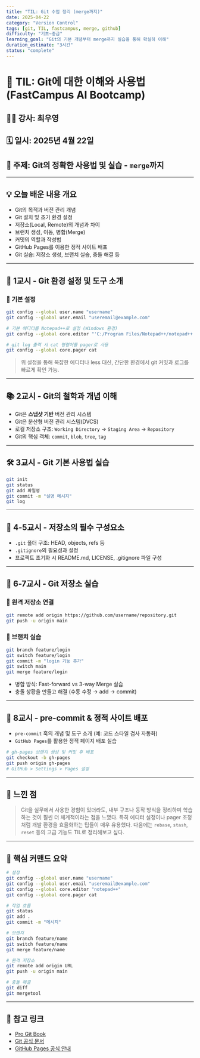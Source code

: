 ```yaml
---
title: "TIL: Git 수업 정리 (merge까지)"
date: 2025-04-22
category: "Version Control"
tags: [git, TIL, fastcampus, merge, github]
difficulty: "기초~중급"
learning_goal: "Git의 기본 개념부터 merge까지 실습을 통해 확실히 이해"
duration_estimate: "3시간"
status: "complete"
---
```


# 📘 TIL: Git에 대한 이해와 사용법 (FastCampus AI Bootcamp)

## 👨‍🏫 강사: 최우영  
## 🗓️ 일시: 2025년 4월 22일  
## 🧭 주제: Git의 정확한 사용법 및 실습 - `merge`까지

---

## 💡 오늘 배운 내용 개요

- Git의 목적과 버전 관리 개념
- Git 설치 및 초기 환경 설정
- 저장소(Local, Remote)의 개념과 차이
- 브랜치 생성, 이동, 병합(Merge)
- 커밋의 역할과 작성법
- GitHub Pages를 이용한 정적 사이트 배포
- Git 실습: 저장소 생성, 브랜치 실습, 충돌 해결 등

---

## 🧱 1교시 - Git 환경 설정 및 도구 소개

### 🔧 기본 설정

```bash
git config --global user.name "username"
git config --global user.email "useremail@example.com"

# 기본 에디터를 Notepad++로 설정 (Windows 환경)
git config --global core.editor "'C:/Program Files/Notepad++/notepad++.exe' -multiInst -notabbar -nosession -noPlugin"

# git log 출력 시 cat 명령어를 pager로 사용
git config --global core.pager cat
```

> 위 설정을 통해 복잡한 에디터나 less 대신, 간단한 환경에서 git 커밋과 로그를 빠르게 확인 가능.

---

## 📚 2교시 - Git의 철학과 개념 이해

- Git은 **스냅샷 기반** 버전 관리 시스템
- Git은 분산형 버전 관리 시스템(DVCS)
- 로컬 저장소 구조: `Working Directory` → `Staging Area` → `Repository`
- Git의 핵심 객체: `commit`, `blob`, `tree`, `tag`

---

## 🛠️ 3교시 - Git 기본 사용법 실습

```bash
git init
git status
git add 파일명
git commit -m "설명 메시지"
git log
```

---

## 🧩 4-5교시 - 저장소의 필수 구성요소

- `.git` 폴더 구조: HEAD, objects, refs 등
- `.gitignore`의 필요성과 설정
- 프로젝트 초기화 시 README.md, LICENSE, .gitignore 파일 구성

---

## 🧪 6-7교시 - Git 저장소 실습

### 🔗 원격 저장소 연결
```bash
git remote add origin https://github.com/username/repository.git
git push -u origin main
```

### 🌿 브랜치 실습

```bash
git branch feature/login
git switch feature/login
git commit -m "login 기능 추가"
git switch main
git merge feature/login
```

- 병합 방식: Fast-forward vs 3-way Merge 실습
- 충돌 상황을 만들고 해결 (수동 수정 → add → commit)

---

## 🔄 8교시 - pre-commit & 정적 사이트 배포

- `pre-commit` 훅의 개념 및 도구 소개 (예: 코드 스타일 검사 자동화)
- `GitHub Pages`를 활용한 정적 페이지 배포 실습

```bash
# gh-pages 브랜치 생성 및 커밋 후 배포
git checkout -b gh-pages
git push origin gh-pages
# GitHub > Settings > Pages 설정
```

---

## 🧠 느낀 점

> Git을 실무에서 사용한 경험이 있더라도, 내부 구조나 동작 방식을 정리하며 학습하는 것이 훨씬 더 체계적이라는 점을 느꼈다. 특히 에디터 설정이나 pager 조정처럼 개발 환경을 효율화하는 팁들이 매우 유용했다. 다음에는 `rebase`, `stash`, `reset` 등의 고급 기능도 TIL로 정리해보고 싶다.

---

## 📌 핵심 커맨드 요약

```bash
# 설정
git config --global user.name "username"
git config --global user.email "useremail@example.com"
git config --global core.editor "notepad++"
git config --global core.pager cat

# 작업 흐름
git status
git add .
git commit -m "메시지"

# 브랜치
git branch feature/name
git switch feature/name
git merge feature/name

# 원격 저장소
git remote add origin URL
git push -u origin main

# 충돌 해결
git diff
git mergetool
```

---

## 🔗 참고 링크

- [Pro Git Book](https://git-scm.com/book/en/v2)
- [Git 공식 문서](https://git-scm.com/doc)
- [GitHub Pages 공식 안내](https://pages.github.com/)
